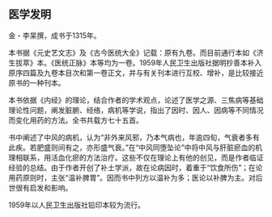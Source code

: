 ## 医学发明

金・李杲撰，成书于1315年。

本书据《元史艺文志》及《古今医统大全》记载：原有九卷。而目前通行本如《济生拔萃》本。《医统正脉》本等均为一卷。1959年人民卫生出版社据明抄善本补入原序四篇及九卷本目次和第一卷正文，并与有关刊本进行互校、增补，是比较接近原书的一种刊本。

本书依据《内经》的理论，结合作者的学术观点，论述了医学之源、三焦病等基础理论性问题，阐发脏腑、经络，病机等学说，指出了因时、因人、因病等不同情况而变化用药的方法。全书共载方七十五首。

书中阐述了中风的病机，认为“非外来风邪，乃本气病也，年逾四旬，气衰者多有此疾。若肥盛则间有之，亦形盛气衰。”在“中风同堕坠论”中将中风与肝脏瘀血的机理相联系，用活血化瘀的方法治疗。这些不仅在理论上有他的创见，而是作者临证经验的总结。由于作者开创了补土学派，故在论病因时，着重于“饮食所伤”；在论用药原则时，主张“温补脾胃”。因而书中列方以温补为多；医论以补脾为主。对后世很有启发和影响。

1959年以人民卫生出版社铅印本较为流行。